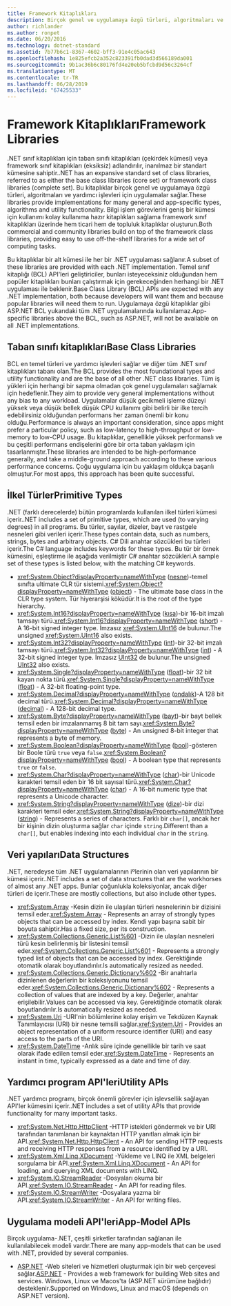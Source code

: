 ```yaml
---
title: Framework Kitaplıkları
description: Birçok genel ve uygulamaya özgü türleri, algoritmaları ve yardımcı işlevleri için kitaplıkları uygulamaları nasıl sağladığını öğrenin.
author: richlander
ms.author: ronpet
ms.date: 06/20/2016
ms.technology: dotnet-standard
ms.assetid: 7b77b6c1-8367-4602-bff3-91e4c05ac643
ms.openlocfilehash: 1e825efcb2a352c823391fb0dad3d566189da001
ms.sourcegitcommit: 9b1ac36b6c80176fd4e20eb5bfcbd9d56c3264cf
ms.translationtype: MT
ms.contentlocale: tr-TR
ms.lasthandoff: 06/28/2019
ms.locfileid: "67425533"
---
```

# <a name="framework-libraries"></a><span data-ttu-id="1574f-103">Framework Kitaplıkları</span><span class="sxs-lookup"><span data-stu-id="1574f-103">Framework Libraries</span></span>

<span data-ttu-id="1574f-104">.NET sınıf kitaplıkları için taban sınıfı kitaplıkları (çekirdek kümesi) veya framework sınıf kitaplıkları (eksiksiz) adlandırılır, inanılmaz bir standart kümesine sahiptir.</span><span class="sxs-lookup"><span data-stu-id="1574f-104">.NET has an expansive standard set of class libraries, referred to as either the base class libraries (core set) or framework class libraries (complete set).</span></span> <span data-ttu-id="1574f-105">Bu kitaplıklar birçok genel ve uygulamaya özgü türleri, algoritmaları ve yardımcı işlevleri için uygulamalar sağlar.</span><span class="sxs-lookup"><span data-stu-id="1574f-105">These libraries provide implementations for many general and app-specific types, algorithms and utility functionality.</span></span> <span data-ttu-id="1574f-106">Bilgi işlem görevlerini geniş bir kümesi için kullanımı kolay kullanıma hazır kitaplıkları sağlama framework sınıf kitaplıkları üzerinde hem ticari hem de topluluk kitaplıklar oluşturun.</span><span class="sxs-lookup"><span data-stu-id="1574f-106">Both commercial and community libraries build on top of the framework class libraries, providing easy to use off-the-shelf libraries for a wide set of computing tasks.</span></span>

<span data-ttu-id="1574f-107">Bu kitaplıklar bir alt kümesi ile her bir .NET uygulaması sağlanır.</span><span class="sxs-lookup"><span data-stu-id="1574f-107">A subset of these libraries are provided with each .NET implementation.</span></span> <span data-ttu-id="1574f-108">Temel sınıf kitaplığı (BCL) API'leri geliştiriciler, bunları isteyeceksiniz olduğundan hem popüler kitaplıkları bunları çalıştırmak için gerekeceğinden herhangi bir .NET uygulaması ile beklenir.</span><span class="sxs-lookup"><span data-stu-id="1574f-108">Base Class Library (BCL) APIs are expected with any .NET implementation, both because developers will want them and because popular libraries will need them to run.</span></span> <span data-ttu-id="1574f-109">Uygulamaya özgü kitaplıklar gibi ASP.NET BCL yukarıdaki tüm .NET uygulamalarında kullanılamaz.</span><span class="sxs-lookup"><span data-stu-id="1574f-109">App-specific libraries above the BCL, such as ASP.NET, will not be available on all .NET implementations.</span></span>

## <a name="base-class-libraries"></a><span data-ttu-id="1574f-110">Taban sınıfı kitaplıkları</span><span class="sxs-lookup"><span data-stu-id="1574f-110">Base Class Libraries</span></span>

<span data-ttu-id="1574f-111">BCL en temel türleri ve yardımcı işlevleri sağlar ve diğer tüm .NET sınıf kitaplıkları tabanı olan.</span><span class="sxs-lookup"><span data-stu-id="1574f-111">The BCL provides the most foundational types and utility functionality and are the base of all other .NET class libraries.</span></span> <span data-ttu-id="1574f-112">Tüm iş yükleri için herhangi bir sapma olmadan çok genel uygulamaları sağlamak için hedeflenir.</span><span class="sxs-lookup"><span data-stu-id="1574f-112">They aim to provide very general implementations without any bias to any workload.</span></span> <span data-ttu-id="1574f-113">Uygulamalar düşük gecikmeli işleme düzeyi yüksek veya düşük bellek düşük CPU kullanımı gibi belirli bir ilke tercih edebilirsiniz olduğundan performans her zaman önemli bir konu olduğu.</span><span class="sxs-lookup"><span data-stu-id="1574f-113">Performance is always an important consideration, since apps might prefer a particular policy, such as low-latency to high-throughput or low-memory to low-CPU usage.</span></span> <span data-ttu-id="1574f-114">Bu kitaplıklar, genellikle yüksek performanslı ve bu çeşitli performans endişelerini göre bir orta taban yaklaşım için tasarlanmıştır.</span><span class="sxs-lookup"><span data-stu-id="1574f-114">These libraries are intended to be high-performance generally, and take a middle-ground approach according to these various performance concerns.</span></span> <span data-ttu-id="1574f-115">Çoğu uygulama için bu yaklaşım oldukça başarılı olmuştur.</span><span class="sxs-lookup"><span data-stu-id="1574f-115">For most apps, this approach has been quite successful.</span></span>

## <a name="primitive-types"></a><span data-ttu-id="1574f-116">İlkel Türler</span><span class="sxs-lookup"><span data-stu-id="1574f-116">Primitive Types</span></span>

<span data-ttu-id="1574f-117">.NET (farklı derecelerde) bütün programlarda kullanılan ilkel türleri kümesi içerir.</span><span class="sxs-lookup"><span data-stu-id="1574f-117">.NET includes a set of primitive types, which are used (to varying degrees) in all programs.</span></span> <span data-ttu-id="1574f-118">Bu türler, sayılar, dizeler, bayt ve rastgele nesneleri gibi verileri içerir.</span><span class="sxs-lookup"><span data-stu-id="1574f-118">These types contain data, such as numbers, strings, bytes and arbitrary objects.</span></span> <span data-ttu-id="1574f-119">C# Dili anahtar sözcükleri bu türleri içerir.</span><span class="sxs-lookup"><span data-stu-id="1574f-119">The C# language includes keywords for these types.</span></span> <span data-ttu-id="1574f-120">Bu tür bir örnek kümesini, eşleştirme ile aşağıda verilmiştir C# anahtar sözcükleri.</span><span class="sxs-lookup"><span data-stu-id="1574f-120">A sample set of these types is listed below, with the matching C# keywords.</span></span>

* <span data-ttu-id="1574f-121"><xref:System.Object?displayProperty=nameWithType> ([nesne](../csharp/language-reference/keywords/object.md))-temel sınıfta ultimate CLR tür sistemi.</span><span class="sxs-lookup"><span data-stu-id="1574f-121"><xref:System.Object?displayProperty=nameWithType> ([object](../csharp/language-reference/keywords/object.md)) - The ultimate base class in the CLR type system.</span></span> <span data-ttu-id="1574f-122">Tür hiyerarşisi köküdür.</span><span class="sxs-lookup"><span data-stu-id="1574f-122">It is the root of the type hierarchy.</span></span>
* <span data-ttu-id="1574f-123"><xref:System.Int16?displayProperty=nameWithType> ([kısa](../csharp/language-reference/builtin-types/integral-numeric-types.md))-bir 16-bit imzalı tamsayı türü.</span><span class="sxs-lookup"><span data-stu-id="1574f-123"><xref:System.Int16?displayProperty=nameWithType> ([short](../csharp/language-reference/builtin-types/integral-numeric-types.md)) - A 16-bit signed integer type.</span></span> <span data-ttu-id="1574f-124">İmzasız <xref:System.UInt16> de bulunur.</span><span class="sxs-lookup"><span data-stu-id="1574f-124">The unsigned <xref:System.UInt16> also exists.</span></span>
* <span data-ttu-id="1574f-125"><xref:System.Int32?displayProperty=nameWithType> ([int](../csharp/language-reference/builtin-types/integral-numeric-types.md))-bir 32-bit imzalı tamsayı türü.</span><span class="sxs-lookup"><span data-stu-id="1574f-125"><xref:System.Int32?displayProperty=nameWithType> ([int](../csharp/language-reference/builtin-types/integral-numeric-types.md)) - A 32-bit signed integer type.</span></span> <span data-ttu-id="1574f-126">İmzasız [UInt32](../csharp/language-reference/builtin-types/integral-numeric-types.md) de bulunur.</span><span class="sxs-lookup"><span data-stu-id="1574f-126">The unsigned [UInt32](../csharp/language-reference/builtin-types/integral-numeric-types.md) also exists.</span></span>
* <span data-ttu-id="1574f-127"><xref:System.Single?displayProperty=nameWithType> ([float](../csharp/language-reference/keywords/float.md))-bir 32 bit kayan nokta türü.</span><span class="sxs-lookup"><span data-stu-id="1574f-127"><xref:System.Single?displayProperty=nameWithType> ([float](../csharp/language-reference/keywords/float.md)) - A 32-bit floating-point type.</span></span>
* <span data-ttu-id="1574f-128"><xref:System.Decimal?displayProperty=nameWithType> ([ondalık](../csharp/language-reference/keywords/decimal.md))-A 128 bit decimal türü.</span><span class="sxs-lookup"><span data-stu-id="1574f-128"><xref:System.Decimal?displayProperty=nameWithType> ([decimal](../csharp/language-reference/keywords/decimal.md)) - A 128-bit decimal type.</span></span>
* <span data-ttu-id="1574f-129"><xref:System.Byte?displayProperty=nameWithType> ([bayt](../csharp/language-reference/builtin-types/integral-numeric-types.md))-bir bayt bellek temsil eden bir imzalanmamış 8 bit tam sayı.</span><span class="sxs-lookup"><span data-stu-id="1574f-129"><xref:System.Byte?displayProperty=nameWithType> ([byte](../csharp/language-reference/builtin-types/integral-numeric-types.md)) - An unsigned 8-bit integer that represents a byte of memory.</span></span>
* <span data-ttu-id="1574f-130"><xref:System.Boolean?displayProperty=nameWithType> ([bool](../csharp/language-reference/keywords/bool.md))-gösteren bir Boole türü `true` veya `false`.</span><span class="sxs-lookup"><span data-stu-id="1574f-130"><xref:System.Boolean?displayProperty=nameWithType> ([bool](../csharp/language-reference/keywords/bool.md)) - A boolean type that represents `true` or `false`.</span></span>
* <span data-ttu-id="1574f-131"><xref:System.Char?displayProperty=nameWithType> ([char](../csharp/language-reference/keywords/char.md))-bir Unicode karakteri temsil eden bir 16 bit sayısal türü.</span><span class="sxs-lookup"><span data-stu-id="1574f-131"><xref:System.Char?displayProperty=nameWithType> ([char](../csharp/language-reference/keywords/char.md)) - A 16-bit numeric type that represents a Unicode character.</span></span>
* <span data-ttu-id="1574f-132"><xref:System.String?displayProperty=nameWithType> ([dize](../csharp/language-reference/keywords/string.md))-bir dizi karakteri temsil eder.</span><span class="sxs-lookup"><span data-stu-id="1574f-132"><xref:System.String?displayProperty=nameWithType> ([string](../csharp/language-reference/keywords/string.md)) - Represents a series of characters.</span></span> <span data-ttu-id="1574f-133">Farklı bir `char[]`, ancak her bir kişinin dizin oluşturma sağlar `char` içinde `string`.</span><span class="sxs-lookup"><span data-stu-id="1574f-133">Different than a `char[]`, but enables indexing into each individual `char` in the `string`.</span></span>

## <a name="data-structures"></a><span data-ttu-id="1574f-134">Veri yapıları</span><span class="sxs-lookup"><span data-stu-id="1574f-134">Data Structures</span></span>

<span data-ttu-id="1574f-135">.NET, neredeyse tüm .NET uygulamalarının iºlerinin olan veri yapılarının bir kümesi içerir.</span><span class="sxs-lookup"><span data-stu-id="1574f-135">.NET includes a set of data structures that are the workhorses of almost any .NET apps.</span></span> <span data-ttu-id="1574f-136">Bunlar çoğunlukla koleksiyonlar, ancak diğer türleri de içerir.</span><span class="sxs-lookup"><span data-stu-id="1574f-136">These are mostly collections, but also include other types.</span></span>

* <span data-ttu-id="1574f-137"><xref:System.Array> -Kesin dizin ile ulaşılan türleri nesnelerinin bir dizisini temsil eder.</span><span class="sxs-lookup"><span data-stu-id="1574f-137"><xref:System.Array> - Represents an array of strongly types objects that can be accessed by index.</span></span> <span data-ttu-id="1574f-138">Kendi yapı başına sabit bir boyuta sahiptir.</span><span class="sxs-lookup"><span data-stu-id="1574f-138">Has a fixed size, per its construction.</span></span>
* <span data-ttu-id="1574f-139"><xref:System.Collections.Generic.List%601> -Dizin ile ulaşılan nesneleri türü kesin belirlenmiş bir listesini temsil eder.</span><span class="sxs-lookup"><span data-stu-id="1574f-139"><xref:System.Collections.Generic.List%601> - Represents a strongly typed list of objects that can be accessed by index.</span></span> <span data-ttu-id="1574f-140">Gerektiğinde otomatik olarak boyutlandırılır.</span><span class="sxs-lookup"><span data-stu-id="1574f-140">Is automatically resized as needed.</span></span>
* <span data-ttu-id="1574f-141"><xref:System.Collections.Generic.Dictionary%602> -Bir anahtarla dizinlenen değerlerin bir koleksiyonunu temsil eder.</span><span class="sxs-lookup"><span data-stu-id="1574f-141"><xref:System.Collections.Generic.Dictionary%602> - Represents a collection of values that are indexed by a key.</span></span> <span data-ttu-id="1574f-142">Değerler, anahtar erişilebilir.</span><span class="sxs-lookup"><span data-stu-id="1574f-142">Values can be accessed via key.</span></span> <span data-ttu-id="1574f-143">Gerektiğinde otomatik olarak boyutlandırılır.</span><span class="sxs-lookup"><span data-stu-id="1574f-143">Is automatically resized as needed.</span></span>
* <span data-ttu-id="1574f-144"><xref:System.Uri> -URI'nin bölümlerine kolay erişim ve Tekdüzen Kaynak Tanımlayıcısı (URI) bir nesne temsili sağlar.</span><span class="sxs-lookup"><span data-stu-id="1574f-144"><xref:System.Uri> - Provides an object representation of a uniform resource identifier (URI) and easy access to the parts of the URI.</span></span>
* <span data-ttu-id="1574f-145"><xref:System.DateTime> -Anlık süre içinde genellikle bir tarih ve saat olarak ifade edilen temsil eder.</span><span class="sxs-lookup"><span data-stu-id="1574f-145"><xref:System.DateTime> - Represents an instant in time, typically expressed as a date and time of day.</span></span>

## <a name="utility-apis"></a><span data-ttu-id="1574f-146">Yardımcı program API'leri</span><span class="sxs-lookup"><span data-stu-id="1574f-146">Utility APIs</span></span>

<span data-ttu-id="1574f-147">.NET yardımcı programı, birçok önemli görevler için işlevsellik sağlayan API'ler kümesini içerir.</span><span class="sxs-lookup"><span data-stu-id="1574f-147">.NET includes a set of utility APIs that provide functionality for many important tasks.</span></span>

* <span data-ttu-id="1574f-148"><xref:System.Net.Http.HttpClient> -HTTP istekleri göndermek ve bir URI tarafından tanımlanan bir kaynaktan HTTP yanıtları almak için bir API.</span><span class="sxs-lookup"><span data-stu-id="1574f-148"><xref:System.Net.Http.HttpClient> - An API for sending HTTP requests and receiving HTTP responses from a resource identified by a URI.</span></span>
* <span data-ttu-id="1574f-149"><xref:System.Xml.Linq.XDocument> -Yükleme ve LINQ ile XML belgeleri sorgulama bir API.</span><span class="sxs-lookup"><span data-stu-id="1574f-149"><xref:System.Xml.Linq.XDocument> - An API for loading, and querying XML documents with LINQ.</span></span>
* <span data-ttu-id="1574f-150"><xref:System.IO.StreamReader> -Dosyaları okuma bir API.</span><span class="sxs-lookup"><span data-stu-id="1574f-150"><xref:System.IO.StreamReader> - An API for reading files.</span></span> 
* <span data-ttu-id="1574f-151"><xref:System.IO.StreamWriter> -Dosyalara yazma bir API.</span><span class="sxs-lookup"><span data-stu-id="1574f-151"><xref:System.IO.StreamWriter> - An API for writing files.</span></span>

## <a name="app-model-apis"></a><span data-ttu-id="1574f-152">Uygulama modeli API'leri</span><span class="sxs-lookup"><span data-stu-id="1574f-152">App-Model APIs</span></span>

<span data-ttu-id="1574f-153">Birçok uygulama-.NET, çeşitli şirketler tarafından sağlanan ile kullanılabilecek modeli vardır.</span><span class="sxs-lookup"><span data-stu-id="1574f-153">There are many app-models that can be used with .NET, provided by several companies.</span></span>

* <span data-ttu-id="1574f-154">[ASP.NET](https://www.asp.net) -Web siteleri ve hizmetleri oluşturmak için bir web çerçevesi sağlar.</span><span class="sxs-lookup"><span data-stu-id="1574f-154">[ASP.NET](https://www.asp.net) - Provides a web framework for building Web sites and services.</span></span> <span data-ttu-id="1574f-155">Windows, Linux ve Macos'ta (ASP.NET sürümüne bağlıdır) desteklenir.</span><span class="sxs-lookup"><span data-stu-id="1574f-155">Supported on Windows, Linux and macOS (depends on ASP.NET version).</span></span>
